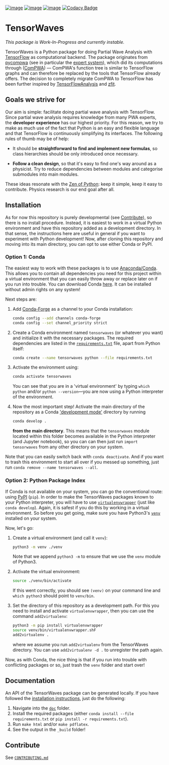 [![image](https://badge.fury.io/py/tensorwaves.svg)](https://pypi.org/project/tensorwaves)
[![image](https://travis-ci.com/ComPWA/tensorwaves.svg?branch=master)](https://travis-ci.com/ComPWA/tensorwaves)
[![image](https://codecov.io/gh/ComPWA/tensorwaves/branch/master/graph/badge.svg)](https://codecov.io/gh/ComPWA/tensorwaves)
[![Codacy Badge](https://api.codacy.com/project/badge/Grade/db8f89e5588041d8a995968262c224ef)](https://www.codacy.com/gh/ComPWA/tensorwaves?utm_source=github.com&amp;utm_medium=referral&amp;utm_content=ComPWA/tensorwaves&amp;utm_campaign=Badge_Grade)

# TensorWaves

*This package is Work-In-Progress and currently instable.*

TensorWaves is a Python package for doing Partial Wave Analysis with [TensorFlow](https://www.tensorflow.org/) as computational backend. The package originates from [pycompwa](https://compwa.github.io/) (see in particular the [expert system](./tensorwaves/expertsystem)), which did its computations through ([ComPWA](https://github.com/ComPWA/ComPWA)) ― ComPWA's function tree is similar to TensorFlow graphs and can therefore be replaced by the tools that TensorFlow already offers. The decision to completely migrate ComPWA to TensorFlow has been further inspired by [TensorFlowAnalysis](https://gitlab.cern.ch/poluekt/TensorFlowAnalysis) and [zfit](https://github.com/zfit/zfit/).


## Goals we strive for

Our aim is simple: facilitate doing partial wave analysis with TensorFlow. Since partial wave analysis requires knowledge from many PWA experts, the **developer experience** has our highest priority. For this reason, we try to make as much use of the fact that Python is an easy and flexible language and that TensorFlow is continuously simplifying its interfaces. The following rules of thumb may be of help:

- It should be **straightforward to find and implement new formulas**, so class hierarchies should be only introduced once necessary.

- **Follow a clean design**, so that it's easy to find one's way around as a physicist. Try to reduce dependencies between modules and categorise submodules into main modules.

These ideas resonate with the [Zen of Python](https://www.python.org/dev/peps/pep-0020/): keep it simple, keep it easy to contribute. Physics research is our end goal after all.


## Installation

As for now this repository is purely developmental (see [Contribute](#contribute)), so there is no install procedure. Instead, it is easiest to work in a virtual Python environment and have this repository added as a development directory. In that sense, the instructions here are useful in general if you want to experiment with Python development! Now, after cloning this repository and moving into its main directory, you can opt to use either Conda or PyPI.

### Option 1: Conda
The easiest way to work with these packages is to use [Anaconda/Conda](https://www.anaconda.com/). This allows you to contain all dependencies you need for this project within a virtual environment that you can easily throw away or replace later on if you run into trouble. You can download Conda [here](https://www.anaconda.com/distribution/#download-section). It can be installed without admin rights on any system!

Next steps are:
1. Add [Conda-Forge](https://conda-forge.org/) as a channel to your Conda installation:
   ```bash
   conda config --add channels conda-forge
   conda config --set channel_priority strict
   ```

2. Create a Conda environment named `tensorwaves` (or whatever you want) and initialize it with the necessary packages. The required dependencies are listed in the [`requirements.txt`](./requirements.txt) file, apart from Python itself:
   ```bash
   conda create --name tensorwaves python --file requirements.txt
   ```

3. Activate the environment using:
   ```bash
   conda activate tensorwaves
   ```
   You can see that you are in a 'virtual environment' by typing `which python` and/or `python --version`—you are now using a Python interpreter of the environment.

4. Now the most important step! Activate the main directory of the repository as a Conda ['development mode'](https://docs.conda.io/projects/conda-build/en/latest/resources/commands/conda-develop.html) directory by running
   ```bash
   conda develop .
   ```
   **from the main directory**. This means that the `tensorwaves` module located within this folder becomes available in the Python interpreter (and Jupyter notebook), so you can can then just run `import tensorwaves` from any other directory on your system.

Note that you can easily switch back with `conda deactivate`. And if you want to trash this environment to start all over if you messed up something, just run `conda remove --name tensorwaves --all`.

### Option 2: Python Package Index
If Conda is not available on your system, you can go the conventional route: using [PyPI](https://pypi.org/) (`pip`). In order to make the TensorWaves packages known to your Python interpreter, you will have to use [`virtualenvwrapper`](https://virtualenvwrapper.readthedocs.io/en/latest/) (just like `conda develop`). Again, it is safest if you do this by working in a virtual environment. So before you get going, make sure you have Python3's [`venv`](https://docs.python.org/3/library/venv.html) installed on your system.

Now, let's go:
1. Create a virtual environment (and call it `venv`):
   ```bash
   python3 -m venv ./venv
   ```
   Note that we append `python3 -m` to ensure that we use the `venv` module of Python3.

2. Activate the virtual environment:
   ```bash
   source ./venv/bin/activate
   ```
   If this went correctly, you should see `(venv)` on your command line and `which python3` should point to `venv/bin`.

3. Set the directory of this repository as a development path. For this you need to install and activate `virtualenvwrapper`, then you can use the command `add2virtualenv`:
   ```bash
   python3 -m pip install virtualenvwrapper
   source venv/bin/virtualenvwrapper.shF
   add2virtualenv .
   ```
   where we assume you run `add2virtualenv` from the TensorWaves directory. You can use `add2virtualenv -d .` to unregister the path again.

Now, as with Conda, the nice thing is that if you run into trouble with conflicting packages or so, just trash the `venv` folder and start over!


## Documentation

An API of the TensorWaves package can be generated locally. If you have followed the [installation instructions](#installation), just do the following:

1. Navigate into the [`doc`](./doc) folder.
2. Install the required packages (either `conda install --file requirements.txt` or `pip install -r requirements.txt`).
3. Run `make html` and/or `make pdflatex`.
4. See the output in the `_build` folder!


## Contribute

See [`CONTRIBUTING.md`](./CONTRIBUTING.md)
